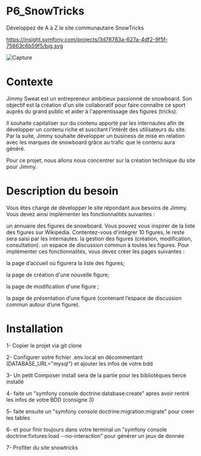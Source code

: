 # P6_SnowTricks

Développez de A à Z le site communautaire SnowTricks

https://insight.symfony.com/projects/3d78783a-627a-4df2-9f5f-75663c6b59f5/big.svg

![Capture](https://user-images.githubusercontent.com/82519929/231784652-a02d0840-8fba-4341-be8f-84dc1379b650.PNG)

# Contexte
Jimmy Sweat est un entrepreneur ambitieux passionné de snowboard. Son objectif est la création d'un site collaboratif pour faire connaître ce sport auprès du grand public et aider à l'apprentissage des figures (tricks).

Il souhaite capitaliser sur du contenu apporté par les internautes afin de développer un contenu riche et suscitant l’intérêt des utilisateurs du site. Par la suite, Jimmy souhaite développer un business de mise en relation avec les marques de snowboard grâce au trafic que le contenu aura généré.

Pour ce projet, nous allons nous concentrer sur la création technique du site pour Jimmy.

# Description du besoin
Vous êtes chargé de développer le site répondant aux besoins de Jimmy. Vous devez ainsi implémenter les fonctionnalités suivantes : 

un annuaire des figures de snowboard. Vous pouvez vous inspirer de la liste des figures sur Wikipédia. 
Contentez-vous d'intégrer 10 figures, le reste sera saisi par les internautes.
la gestion des figures (création, modification, consultation).
un espace de discussion commun à toutes les figures.
Pour implémenter ces fonctionnalités, vous devez créer les pages suivantes :

la page d’accueil où figurera la liste des figures;

la page de création d'une nouvelle figure;

la page de modification d'une figure ;

la page de présentation d’une figure (contenant l’espace de discussion commun autour d’une figure).

# Installation
1- Copier le projet via git clone

2- Configurer votre fichier .env.local en décommentant (DATABASE_URL="mysql") et ajouter les infos de votre bdd 

3- Un petit Composer install sera de la partie pour les bibliotèques tierce installé  

4- faite un "symfony console doctrine:database:create" apres avoir rentré les infos de votre BDD (consigne 3)

5- faite ensuite un "symfony console doctrine:migration:migrate" pour creer les tables 

6- et pour finir toujours dans votre terminal un "symfony console doctrine:fixtures:load --no-interaction" pour générer un jeux de donnée

7- Profiter du site snowtricks
